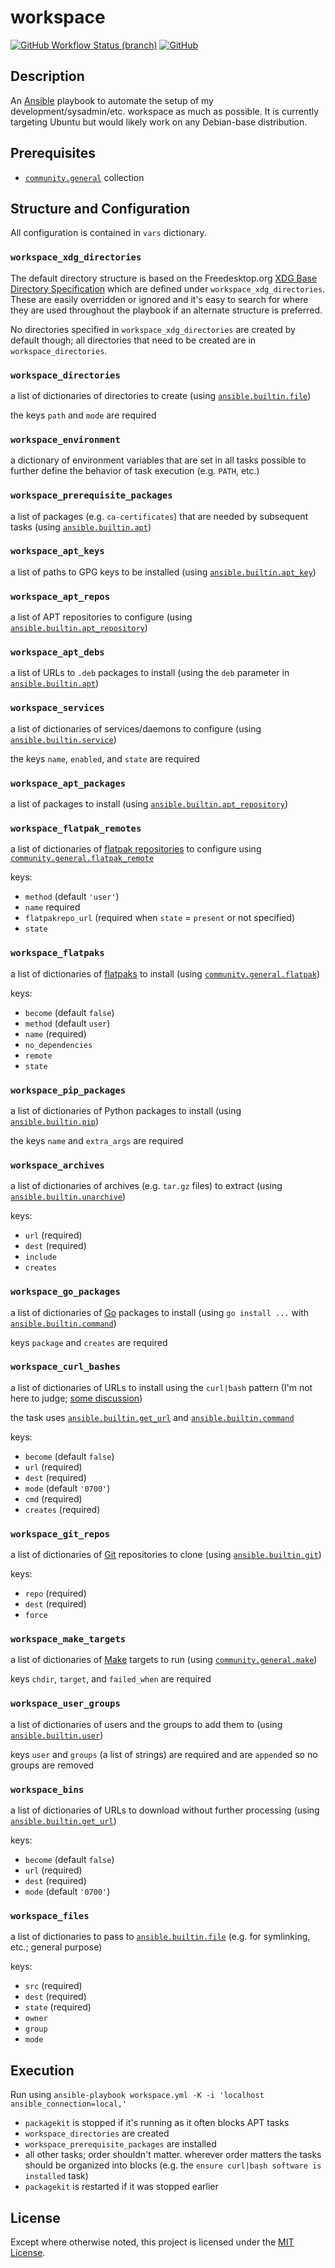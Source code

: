 # workspace

[![GitHub Workflow Status (branch)](https://img.shields.io/github/workflow/status/markcaudill/workspace/CI/main)](https://github.com/markcaudill/workspace/actions/workflows/ci.yml)
[![GitHub](https://img.shields.io/github/license/markcaudill/workspace)](LICENSE)

## Description

An [Ansible](https://docs.ansible.com/ansible/latest/index.html) playbook to automate the setup of my development/sysadmin/etc. workspace as much as possible. It is currently targeting Ubuntu but would likely work on any Debian-base distribution.

## Prerequisites

- [`community.general`](https://docs.ansible.com/ansible/latest/collections/community/general/index.html) collection

## Structure and Configuration

All configuration is contained in `vars` dictionary.

### `workspace_xdg_directories`

The default directory structure is based on the Freedesktop.org [XDG Base Directory Specification](https://specifications.freedesktop.org/basedir-spec/basedir-spec-latest.html) which are defined under `workspace_xdg_directories`. These are easily overridden or ignored and it's easy to search for where they are used throughout the playbook if an alternate structure is preferred.

No directories specified in `workspace_xdg_directories` are created by default though; all directories that need to be created are in `workspace_directories`.

### `workspace_directories`

a list of dictionaries of directories to create (using [`ansible.builtin.file`](https://docs.ansible.com/ansible/latest/collections/ansible/builtin/file_module.html))

the keys `path` and `mode` are required

### `workspace_environment`

a dictionary of environment variables that are set in all tasks possible to further define the behavior of task execution (e.g. `PATH`, etc.)

### `workspace_prerequisite_packages`

a list of packages (e.g. `ca-certificates`) that are needed by subsequent tasks (using [`ansible.builtin.apt`](https://docs.ansible.com/ansible/latest/collections/ansible/builtin/apt_module.html))

### `workspace_apt_keys`

a list of paths to GPG keys to be installed (using [`ansible.builtin.apt_key`](https://docs.ansible.com/ansible/latest/collections/ansible/builtin/apt_key_module.html))

### `workspace_apt_repos`

a list of APT repositories to configure (using [`ansible.builtin.apt_repository`](https://docs.ansible.com/ansible/latest/collections/ansible/builtin/apt_repository_module.html))

### `workspace_apt_debs`

a list of URLs to `.deb` packages to install (using the `deb` parameter in [`ansible.builtin.apt`](https://docs.ansible.com/ansible/latest/collections/ansible/builtin/apt_module.html))

### `workspace_services`

a list of dictionaries of services/daemons to configure (using [`ansible.builtin.service`](https://docs.ansible.com/ansible/latest/collections/ansible/builtin/service_module.html))

the keys `name`, `enabled`, and `state` are required

### `workspace_apt_packages`

a list of packages to install (using [`ansible.builtin.apt_repository`](https://docs.ansible.com/ansible/latest/collections/ansible/builtin/apt_repository_module.html))

### `workspace_flatpak_remotes`

a list of dictionaries of [flatpak repositories](https://docs.flatpak.org/en/latest/repositories.html) to configure using [`community.general.flatpak_remote`](https://docs.ansible.com/ansible/latest/collections/community/general/flatpak_remote_module.html#ansible-collections-community-general-flatpak-remote-module)

keys:

- `method` (default `'user'`)
- `name` required
- `flatpakrepo_url` (required when `state` = `present` or not specified)
- `state`

### `workspace_flatpaks`

a list of dictionaries of [flatpaks](https://www.flatpak.org/) to install (using [`community.general.flatpak`](https://docs.ansible.com/ansible/latest/collections/community/general/flatpak_module.html))

keys:

- `become` (default `false`)
- `method` (default `user`)
- `name` (required)
- `no_dependencies`
- `remote`
- `state`

### `workspace_pip_packages`

a list of dictionaries of Python packages to install (using [`ansible.builtin.pip`](https://docs.ansible.com/ansible/latest/collections/ansible/builtin/pip_module.html))

the keys `name` and `extra_args` are required

### `workspace_archives`

a list of dictionaries of archives (e.g. `tar.gz` files) to extract (using [`ansible.builtin.unarchive`](https://docs.ansible.com/ansible/latest/collections/ansible/builtin/unarchive_module.html))

keys:

- `url` (required)
- `dest` (required)
- `include`
- `creates`

### `workspace_go_packages`

a list of dictionaries of [Go](https://go.dev/) packages to install (using `go install ...` with [`ansible.builtin.command`](https://docs.ansible.com/ansible/latest/collections/ansible/builtin/command_module.html))

keys `package` and `creates` are required

### `workspace_curl_bashes`

a list of dictionaries of URLs to install using the `curl|bash` pattern (I'm not here to judge; [some discussion](https://security.stackexchange.com/questions/213401/is-curl-something-sudo-bash-a-reasonably-safe-installation-method))

the task uses [`ansible.builtin.get_url`](https://docs.ansible.com/ansible/latest/collections/ansible/builtin/get_url_module.html) and [`ansible.builtin.command`](https://docs.ansible.com/ansible/latest/collections/ansible/builtin/command_module.html)

keys:

- `become` (default `false`)
- `url` (required)
- `dest` (required)
- `mode` (default `'0700'`)
- `cmd` (required)
- `creates` (required)

### `workspace_git_repos`

a list of dictionaries of [Git](https://git-scm.com/) repositories to clone (using [`ansible.builtin.git`](https://docs.ansible.com/ansible/latest/collections/ansible/builtin/git_module.html))

keys:

- `repo` (required)
- `dest` (required)
- `force`

### `workspace_make_targets`

a list of dictionaries of [Make](https://www.gnu.org/software/make/) targets to run (using [`community.general.make`](https://docs.ansible.com/ansible/latest/collections/community/general/make_module.html))

keys `chdir`, `target`, and `failed_when` are required

### `workspace_user_groups`

a list of dictionaries of users and the groups to add them to (using [`ansible.builtin.user`](https://docs.ansible.com/ansible/latest/collections/ansible/builtin/user_module.html))

keys `user` and `groups` (a list of strings) are required and are `append`ed so no groups are removed

### `workspace_bins`

a list of dictionaries of URLs to download without further processing (using [`ansible.builtin.get_url`](https://docs.ansible.com/ansible/latest/collections/ansible/builtin/get_url_module.html))

keys:

- `become` (default `false`)
- `url` (required)
- `dest` (required)
- `mode` (default `'0700'`)

### `workspace_files`

a list of dictionaries to pass to [`ansible.builtin.file`](https://docs.ansible.com/ansible/latest/collections/ansible/builtin/file_module.html) (e.g. for symlinking, etc.; general purpose)

keys:

- `src` (required)
- `dest` (required)
- `state` (required)
- `owner`
- `group`
- `mode`

## Execution

Run using `ansible-playbook workspace.yml -K -i 'localhost ansible_connection=local,'`

- `packagekit` is stopped if it's running as it often blocks APT tasks
- `workspace_directories` are created
- `workspace_prerequisite_packages` are installed
- all other tasks; order shouldn't matter. wherever order matters the tasks should be organized into blocks (e.g. the `ensure curl|bash software is installed` task)
- `packagekit` is restarted if it was stopped earlier

## License

Except where otherwise noted, this project is licensed under the [MIT License](LICENSE).
